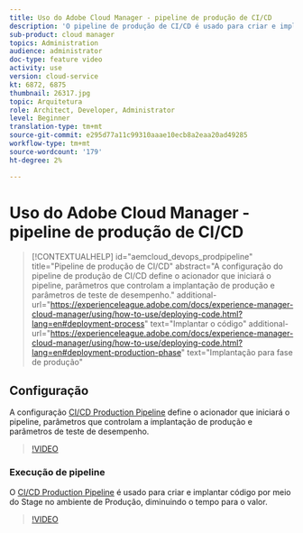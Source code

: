 ```yaml
---
title: Uso do Adobe Cloud Manager - pipeline de produção de CI/CD
description: 'O pipeline de produção de CI/CD é usado para criar e implantar o código por meio do Stage para o ambiente de produção, diminuindo o tempo para o valor. A configuração do pipeline de produção de CI/CD define o acionador que iniciará o pipeline, parâmetros que controlam a implantação de produção e parâmetros de teste de desempenho. '
sub-product: cloud manager
topics: Administration
audience: administrator
doc-type: feature video
activity: use
version: cloud-service
kt: 6872, 6875
thumbnail: 26317.jpg
topic: Arquitetura
role: Architect, Developer, Administrator
level: Beginner
translation-type: tm+mt
source-git-commit: e295d77a11c99310aaae10ecb8a2eaa20ad49285
workflow-type: tm+mt
source-wordcount: '179'
ht-degree: 2%

---
```



# Uso do Adobe Cloud Manager - pipeline de produção de CI/CD

>[!CONTEXTUALHELP]
>id="aemcloud_devops_prodpipeline"
>title="Pipeline de produção de CI/CD"
>abstract="A configuração do pipeline de produção de CI/CD define o acionador que iniciará o pipeline, parâmetros que controlam a implantação de produção e parâmetros de teste de desempenho."
>additional-url="https://experienceleague.adobe.com/docs/experience-manager-cloud-manager/using/how-to-use/deploying-code.html?lang=en#deployment-process" text="Implantar o código"
>additional-url="https://experienceleague.adobe.com/docs/experience-manager-cloud-manager/using/how-to-use/deploying-code.html?lang=en#deployment-production-phase" text="Implantação para fase de produção"

## Configuração

A configuração [CI/CD Production Pipeline](https://experienceleague.adobe.com/docs/experience-manager-cloud-manager/using/how-to-use/configuring-pipeline.html) define o acionador que iniciará o pipeline, parâmetros que controlam a implantação de produção e parâmetros de teste de desempenho.

>[!VIDEO](https://video.tv.adobe.com/v/26314/?quality=12&learn=on)

### Execução de pipeline

O [CI/CD Production Pipeline](https://experienceleague.adobe.com/docs/experience-manager-cloud-manager/using/how-to-use/deploying-code.html) é usado para criar e implantar código por meio do Stage no ambiente de Produção, diminuindo o tempo para o valor.

>[!VIDEO](https://video.tv.adobe.com/v/26317/?quality=12&learn=on)
